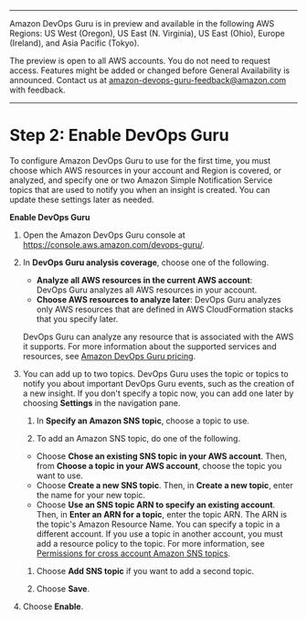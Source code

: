 --------

Amazon DevOps Guru is in preview and available in the following AWS Regions: US West \(Oregon\), US East \(N\. Virginia\), US East \(Ohio\), Europe \(Ireland\), and Asia Pacific \(Tokyo\)\.

The preview is open to all AWS accounts\. You do not need to request access\. Features might be added or changed before General Availability is announced\. Contact us at [amazon\-devops\-guru\-feedback@amazon\.com](mailto:amazon-devops-guru-feedback@amazon.com) with feedback\.

--------

# Step 2: Enable DevOps Guru<a name="getting-started-enable-service"></a>

To configure Amazon DevOps Guru to use for the first time, you must choose which AWS resources in your account and Region is covered, or analyzed, and specify one or two Amazon Simple Notification Service topics that are used to notify you when an insight is created\. You can update these settings later as needed\. 

**Enable DevOps Guru**

1. Open the Amazon DevOps Guru console at [https://console\.aws\.amazon\.com/devops\-guru/](https://console.aws.amazon.com/devops-guru/)\.

1. In **DevOps Guru analysis coverage**, choose one of the following\. 
   + **Analyze all AWS resources in the current AWS account**: DevOps Guru analyzes all AWS resources in your account\. 
   + **Choose AWS resources to analyze later**: DevOps Guru analyzes only AWS resources that are defined in AWS CloudFormation stacks that you specify later\. 

   DevOps Guru can analyze any resource that is associated with the AWS it supports\. For more information about the supported services and resources, see [Amazon DevOps Guru pricing](http://aws.amazon.com/devops-guru/pricing/)\.

1. You can add up to two topics\. DevOps Guru uses the topic or topics to notify you about important DevOps Guru events, such as the creation of a new insight\. If you don't specify a topic now, you can add one later by choosing **Settings** in the navigation pane\. 

   1. In **Specify an Amazon SNS topic**, choose a topic to use\. 

   1.  To add an Amazon SNS topic, do one of the following\. 
      +  Choose **Chose an existing SNS topic in your AWS account**\. Then, from **Choose a topic in your AWS account**, choose the topic you want to use\. 
      +  Choose **Create a new SNS topic**\. Then, in **Create a new topic**, enter the name for your new topic\. 
      +  Choose **Use an SNS topic ARN to specify an existing account**\. Then, in **Enter an ARN for a topic**, enter the topic ARN\. The ARN is the topic's Amazon Resource Name\. You can specify a topic in a different account\. If you use a topic in another account, you must add a resource policy to the topic\. For more information, see [Permissions for cross account Amazon SNS topics](sns-required-permissions.md)\. 

   1.  Choose **Add SNS topic** if you want to add a second topic\. 

   1.  Choose **Save**\. 

1.  Choose **Enable**\. 